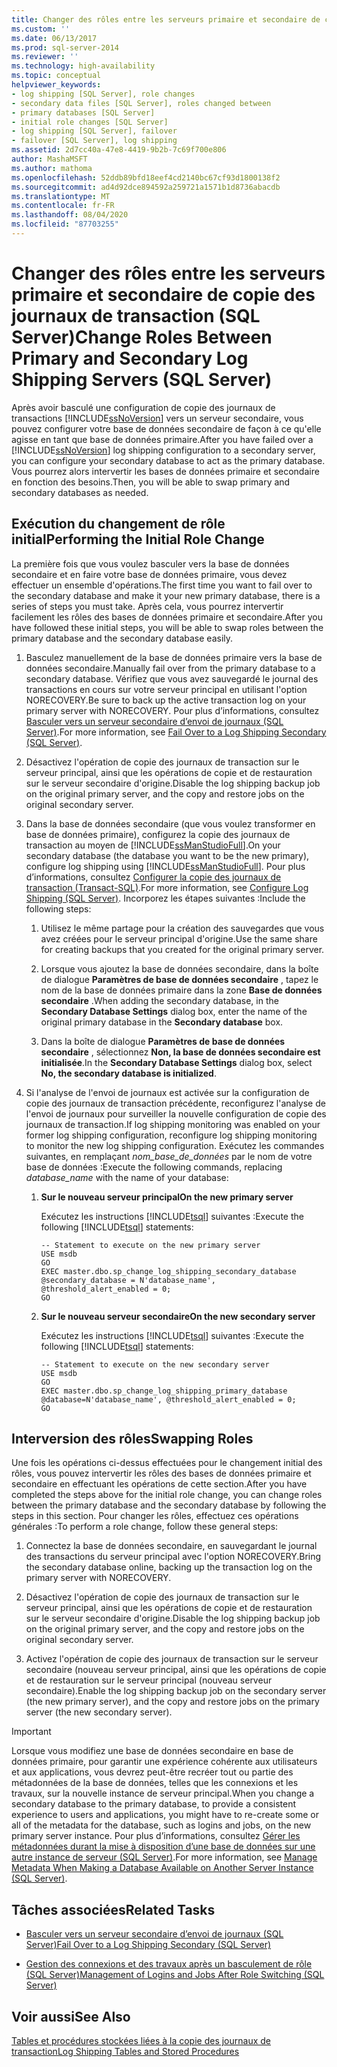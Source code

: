 ```yaml
---
title: Changer des rôles entre les serveurs primaire et secondaire de copie des journaux de transaction (SQL Server) | Microsoft Docs
ms.custom: ''
ms.date: 06/13/2017
ms.prod: sql-server-2014
ms.reviewer: ''
ms.technology: high-availability
ms.topic: conceptual
helpviewer_keywords:
- log shipping [SQL Server], role changes
- secondary data files [SQL Server], roles changed between
- primary databases [SQL Server]
- initial role changes [SQL Server]
- log shipping [SQL Server], failover
- failover [SQL Server], log shipping
ms.assetid: 2d7cc40a-47e8-4419-9b2b-7c69f700e806
author: MashaMSFT
ms.author: mathoma
ms.openlocfilehash: 52ddb89bfd18eef4cd2140bc67cf93d1800138f2
ms.sourcegitcommit: ad4d92dce894592a259721a1571b1d8736abacdb
ms.translationtype: MT
ms.contentlocale: fr-FR
ms.lasthandoff: 08/04/2020
ms.locfileid: "87703255"
---
```

# <a name="change-roles-between-primary-and-secondary-log-shipping-servers-sql-server"></a><span data-ttu-id="d7562-102">Changer des rôles entre les serveurs primaire et secondaire de copie des journaux de transaction (SQL Server)</span><span class="sxs-lookup"><span data-stu-id="d7562-102">Change Roles Between Primary and Secondary Log Shipping Servers (SQL Server)</span></span>
  <span data-ttu-id="d7562-103">Après avoir basculé une configuration de copie des journaux de transactions [!INCLUDE[ssNoVersion](../../includes/ssnoversion-md.md)] vers un serveur secondaire, vous pouvez configurer votre base de données secondaire de façon à ce qu'elle agisse en tant que base de données primaire.</span><span class="sxs-lookup"><span data-stu-id="d7562-103">After you have failed over a [!INCLUDE[ssNoVersion](../../includes/ssnoversion-md.md)] log shipping configuration to a secondary server, you can configure your secondary database to act as the primary database.</span></span> <span data-ttu-id="d7562-104">Vous pourrez alors intervertir les bases de données primaire et secondaire en fonction des besoins.</span><span class="sxs-lookup"><span data-stu-id="d7562-104">Then, you will be able to swap primary and secondary databases as needed.</span></span>  
  
## <a name="performing-the-initial-role-change"></a><span data-ttu-id="d7562-105">Exécution du changement de rôle initial</span><span class="sxs-lookup"><span data-stu-id="d7562-105">Performing the Initial Role Change</span></span>  
 <span data-ttu-id="d7562-106">La première fois que vous voulez basculer vers la base de données secondaire et en faire votre base de données primaire, vous devez effectuer un ensemble d'opérations.</span><span class="sxs-lookup"><span data-stu-id="d7562-106">The first time you want to fail over to the secondary database and make it your new primary database, there is a series of steps you must take.</span></span> <span data-ttu-id="d7562-107">Après cela, vous pourrez intervertir facilement les rôles des bases de données primaire et secondaire.</span><span class="sxs-lookup"><span data-stu-id="d7562-107">After you have followed these initial steps, you will be able to swap roles between the primary database and the secondary database easily.</span></span>  
  
1.  <span data-ttu-id="d7562-108">Basculez manuellement de la base de données primaire vers la base de données secondaire.</span><span class="sxs-lookup"><span data-stu-id="d7562-108">Manually fail over from the primary database to a secondary database.</span></span> <span data-ttu-id="d7562-109">Vérifiez que vous avez sauvegardé le journal des transactions en cours sur votre serveur principal en utilisant l'option NORECOVERY.</span><span class="sxs-lookup"><span data-stu-id="d7562-109">Be sure to back up the active transaction log on your primary server with NORECOVERY.</span></span> <span data-ttu-id="d7562-110">Pour plus d’informations, consultez [Basculer vers un serveur secondaire d’envoi de journaux &#40;SQL Server&#41;](fail-over-to-a-log-shipping-secondary-sql-server.md).</span><span class="sxs-lookup"><span data-stu-id="d7562-110">For more information, see [Fail Over to a Log Shipping Secondary &#40;SQL Server&#41;](fail-over-to-a-log-shipping-secondary-sql-server.md).</span></span>  
  
2.  <span data-ttu-id="d7562-111">Désactivez l'opération de copie des journaux de transaction sur le serveur principal, ainsi que les opérations de copie et de restauration sur le serveur secondaire d'origine.</span><span class="sxs-lookup"><span data-stu-id="d7562-111">Disable the log shipping backup job on the original primary server, and the copy and restore jobs on the original secondary server.</span></span>  
  
3.  <span data-ttu-id="d7562-112">Dans la base de données secondaire (que vous voulez transformer en base de données primaire), configurez la copie des journaux de transaction au moyen de [!INCLUDE[ssManStudioFull](../../includes/ssmanstudiofull-md.md)].</span><span class="sxs-lookup"><span data-stu-id="d7562-112">On your secondary database (the database you want to be the new primary), configure log shipping using [!INCLUDE[ssManStudioFull](../../includes/ssmanstudiofull-md.md)].</span></span> <span data-ttu-id="d7562-113">Pour plus d’informations, consultez [Configurer la copie des journaux de transaction &#40;Transact-SQL&#41;](configure-log-shipping-sql-server.md).</span><span class="sxs-lookup"><span data-stu-id="d7562-113">For more information, see [Configure Log Shipping &#40;SQL Server&#41;](configure-log-shipping-sql-server.md).</span></span> <span data-ttu-id="d7562-114">Incorporez les étapes suivantes :</span><span class="sxs-lookup"><span data-stu-id="d7562-114">Include the following steps:</span></span>  
  
    1.  <span data-ttu-id="d7562-115">Utilisez le même partage pour la création des sauvegardes que vous avez créées pour le serveur principal d'origine.</span><span class="sxs-lookup"><span data-stu-id="d7562-115">Use the same share for creating backups that you created for the original primary server.</span></span>  
  
    2.  <span data-ttu-id="d7562-116">Lorsque vous ajoutez la base de données secondaire, dans la boîte de dialogue **Paramètres de base de données secondaire** , tapez le nom de la base de données primaire dans la zone **Base de données secondaire** .</span><span class="sxs-lookup"><span data-stu-id="d7562-116">When adding the secondary database, in the **Secondary Database Settings** dialog box, enter the name of the original primary database in the **Secondary database** box.</span></span>  
  
    3.  <span data-ttu-id="d7562-117">Dans la boîte de dialogue **Paramètres de base de données secondaire** , sélectionnez **Non, la base de données secondaire est initialisée**.</span><span class="sxs-lookup"><span data-stu-id="d7562-117">In the **Secondary Database Settings** dialog box, select **No, the secondary database is initialized**.</span></span>  
  
4.  <span data-ttu-id="d7562-118">Si l'analyse de l'envoi de journaux est activée sur la configuration de copie des journaux de transaction précédente, reconfigurez l'analyse de l'envoi de journaux pour surveiller la nouvelle configuration de copie des journaux de transaction.</span><span class="sxs-lookup"><span data-stu-id="d7562-118">If log shipping monitoring was enabled on your former log shipping configuration, reconfigure log shipping monitoring to monitor the new log shipping configuration.</span></span>  <span data-ttu-id="d7562-119">Exécutez les commandes suivantes, en remplaçant *nom_base_de_données* par le nom de votre base de données :</span><span class="sxs-lookup"><span data-stu-id="d7562-119">Execute the following commands, replacing *database_name* with the name of your database:</span></span>  
  
    1.  <span data-ttu-id="d7562-120">**Sur le nouveau serveur principal**</span><span class="sxs-lookup"><span data-stu-id="d7562-120">**On the new primary server**</span></span>  
  
         <span data-ttu-id="d7562-121">Exécutez les instructions [!INCLUDE[tsql](../../includes/tsql-md.md)] suivantes :</span><span class="sxs-lookup"><span data-stu-id="d7562-121">Execute the following [!INCLUDE[tsql](../../includes/tsql-md.md)] statements:</span></span>  
  
        ```  
        -- Statement to execute on the new primary server  
        USE msdb  
        GO  
        EXEC master.dbo.sp_change_log_shipping_secondary_database @secondary_database = N'database_name', @threshold_alert_enabled = 0;  
        GO  
        ```  
  
    2.  <span data-ttu-id="d7562-122">**Sur le nouveau serveur secondaire**</span><span class="sxs-lookup"><span data-stu-id="d7562-122">**On the new secondary server**</span></span>  
  
         <span data-ttu-id="d7562-123">Exécutez les instructions [!INCLUDE[tsql](../../includes/tsql-md.md)] suivantes :</span><span class="sxs-lookup"><span data-stu-id="d7562-123">Execute the following [!INCLUDE[tsql](../../includes/tsql-md.md)] statements:</span></span>  
  
        ```  
        -- Statement to execute on the new secondary server  
        USE msdb  
        GO  
        EXEC master.dbo.sp_change_log_shipping_primary_database @database=N'database_name', @threshold_alert_enabled = 0;  
        GO  
        ```  
  
## <a name="swapping-roles"></a><span data-ttu-id="d7562-124">Interversion des rôles</span><span class="sxs-lookup"><span data-stu-id="d7562-124">Swapping Roles</span></span>  
 <span data-ttu-id="d7562-125">Une fois les opérations ci-dessus effectuées pour le changement initial des rôles, vous pouvez intervertir les rôles des bases de données primaire et secondaire en effectuant les opérations de cette section.</span><span class="sxs-lookup"><span data-stu-id="d7562-125">After you have completed the steps above for the initial role change, you can change roles between the primary database and the secondary database by following the steps in this section.</span></span> <span data-ttu-id="d7562-126">Pour changer les rôles, effectuez ces opérations générales :</span><span class="sxs-lookup"><span data-stu-id="d7562-126">To perform a role change, follow these general steps:</span></span>  
  
1.  <span data-ttu-id="d7562-127">Connectez la base de données secondaire, en sauvegardant le journal des transactions du serveur principal avec l'option NORECOVERY.</span><span class="sxs-lookup"><span data-stu-id="d7562-127">Bring the secondary database online, backing up the transaction log on the primary server with NORECOVERY.</span></span>  
  
2.  <span data-ttu-id="d7562-128">Désactivez l'opération de copie des journaux de transaction sur le serveur principal, ainsi que les opérations de copie et de restauration sur le serveur secondaire d'origine.</span><span class="sxs-lookup"><span data-stu-id="d7562-128">Disable the log shipping backup job on the original primary server, and the copy and restore jobs on the original secondary server.</span></span>  
  
3.  <span data-ttu-id="d7562-129">Activez l'opération de copie des journaux de transaction sur le serveur secondaire (nouveau serveur principal, ainsi que les opérations de copie et de restauration sur le serveur principal (nouveau serveur secondaire).</span><span class="sxs-lookup"><span data-stu-id="d7562-129">Enable the log shipping backup job on the secondary server (the new primary server), and the copy and restore jobs on the primary server (the new secondary server).</span></span>  
  
> [!IMPORTANT]  
>  <span data-ttu-id="d7562-130">Lorsque vous modifiez une base de données secondaire en base de données primaire, pour garantir une expérience cohérente aux utilisateurs et aux applications, vous devrez peut-être recréer tout ou partie des métadonnées de la base de données, telles que les connexions et les travaux, sur la nouvelle instance de serveur principal.</span><span class="sxs-lookup"><span data-stu-id="d7562-130">When you change a secondary database to the primary database, to provide a consistent experience to users and applications, you might have to re-create some or all of the metadata for the database, such as logins and jobs, on the new primary server instance.</span></span> <span data-ttu-id="d7562-131">Pour plus d’informations, consultez [Gérer les métadonnées durant la mise à disposition d’une base de données sur une autre instance de serveur &#40;SQL Server&#41;](../../relational-databases/databases/manage-metadata-when-making-a-database-available-on-another-server.md).</span><span class="sxs-lookup"><span data-stu-id="d7562-131">For more information, see [Manage Metadata When Making a Database Available on Another Server Instance &#40;SQL Server&#41;](../../relational-databases/databases/manage-metadata-when-making-a-database-available-on-another-server.md).</span></span>  
  
##  <a name="related-tasks"></a><a name="RelatedTasks"></a> <span data-ttu-id="d7562-132">Tâches associées</span><span class="sxs-lookup"><span data-stu-id="d7562-132">Related Tasks</span></span>  
  
-   [<span data-ttu-id="d7562-133">Basculer vers un serveur secondaire d’envoi de journaux &#40;SQL Server&#41;</span><span class="sxs-lookup"><span data-stu-id="d7562-133">Fail Over to a Log Shipping Secondary &#40;SQL Server&#41;</span></span>](fail-over-to-a-log-shipping-secondary-sql-server.md)  
  
-   [<span data-ttu-id="d7562-134">Gestion des connexions et des travaux après un basculement de rôle &#40;SQL Server&#41;</span><span class="sxs-lookup"><span data-stu-id="d7562-134">Management of Logins and Jobs After Role Switching &#40;SQL Server&#41;</span></span>](../../sql-server/failover-clusters/management-of-logins-and-jobs-after-role-switching-sql-server.md)  
  
## <a name="see-also"></a><span data-ttu-id="d7562-135">Voir aussi</span><span class="sxs-lookup"><span data-stu-id="d7562-135">See Also</span></span>  
 [<span data-ttu-id="d7562-136">Tables et procédures stockées liées à la copie des journaux de transaction</span><span class="sxs-lookup"><span data-stu-id="d7562-136">Log Shipping Tables and Stored Procedures</span></span>](log-shipping-tables-and-stored-procedures.md)  
  
  
